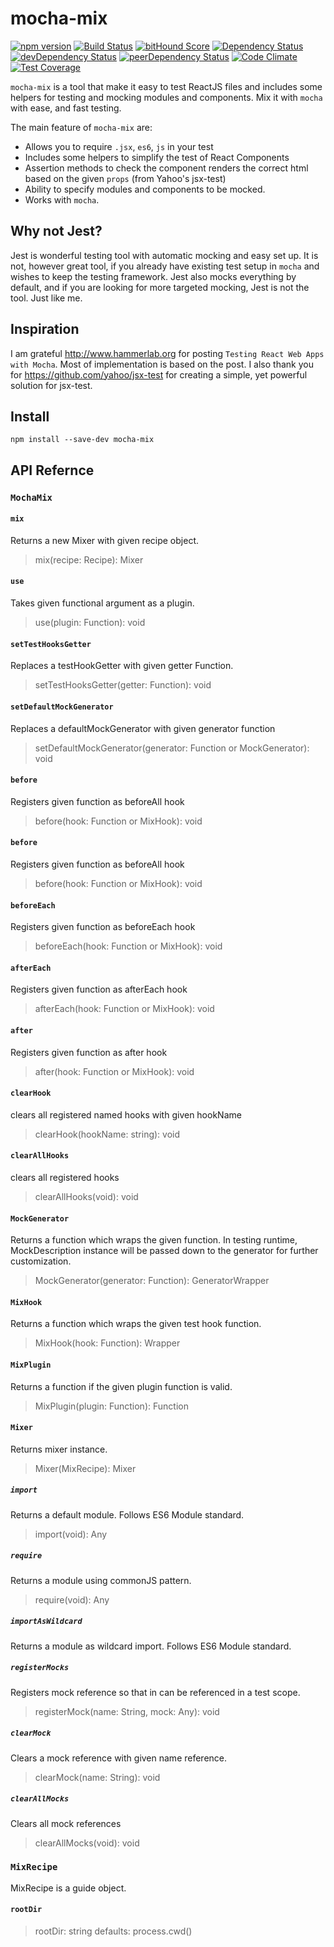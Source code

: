 # mocha-mix

[![npm version](https://badge.fury.io/js/mocha-mix.svg)](http://badge.fury.io/js/mocha-mix)
[![Build Status](https://travis-ci.org/rexk/mocha-mix.svg)](https://travis-ci.org/rexk/mocha-mix)
[![bitHound Score](https://www.bithound.io/github/rexk/mocha-mix/badges/score.svg)](https://www.bithound.io/github/rexk/mocha-mix)
[![Dependency Status](https://david-dm.org/rexk/mocha-mix.svg)](https://david-dm.org/rexk/mocha-mix)
[![devDependency Status](https://david-dm.org/rexk/mocha-mix/dev-status.svg)](https://david-dm.org/rexk/mocha-mix#info=devDependencies)
[![peerDependency Status](https://david-dm.org/rexk/mocha-mix/peer-status.svg)](https://david-dm.org/rexk/mocha-mix#info=peerDependencies)
[![Code Climate](https://codeclimate.com/github/rexk/mocha-mix/badges/gpa.svg)](https://codeclimate.com/github/rexk/mocha-mix)
[![Test Coverage](https://codeclimate.com/github/rexk/mocha-mix/badges/coverage.svg)](https://codeclimate.com/github/rexk/mocha-mix/coverage)

`mocha-mix` is a tool that make it easy to test ReactJS files and includes some helpers for testing and mocking modules and components. Mix it with `mocha` with ease, and fast testing.

The main feature of `mocha-mix` are:
* Allows you to require `.jsx`, `es6`, `js` in your test
* Includes some helpers to simplify the test of React Components
* Assertion methods to check the component renders the correct html based on the given `props` (from Yahoo's jsx-test)
* Ability to specify modules and components to be mocked.
* Works with `mocha`.

## Why not Jest?
Jest is wonderful testing tool with automatic mocking and easy set up. It is not, however
great tool, if you already have existing test setup in `mocha` and wishes to keep
the testing framework. Jest also mocks everything by default, and if you are looking
for more targeted mocking, Jest is not the tool. Just like me.

## Inspiration
I am grateful http://www.hammerlab.org for posting `Testing React Web Apps with Mocha`.
Most of implementation is based on the post. I also thank you for https://github.com/yahoo/jsx-test for
creating a simple, yet powerful solution for jsx-test.

## Install
```
npm install --save-dev mocha-mix
```

## API Refernce

### `MochaMix`

#### `mix`

Returns a new Mixer with given recipe object.
> mix(recipe: Recipe): Mixer

#### `use`

Takes given functional argument as a plugin.
> use(plugin: Function): void

#### `setTestHooksGetter`

Replaces a testHookGetter with given getter Function.
> setTestHooksGetter(getter: Function): void

#### `setDefaultMockGenerator`

Replaces a defaultMockGenerator with given generator function
> setDefaultMockGenerator(generator: Function or MockGenerator): void

#### `before`

Registers given function as beforeAll hook
> before(hook: Function or MixHook): void


#### `before`

Registers given function as beforeAll hook
> before(hook: Function or MixHook): void

#### `beforeEach`

Registers given function as beforeEach hook
> beforeEach(hook: Function or MixHook): void

#### `afterEach`

Registers given function as afterEach hook
> afterEach(hook: Function or MixHook): void

#### `after`

Registers given function as after hook
> after(hook: Function or MixHook): void

#### `clearHook`

clears all registered named hooks with given hookName
> clearHook(hookName: string): void

#### `clearAllHooks`

clears all registered hooks
> clearAllHooks(void): void

#### `MockGenerator`

Returns a function which wraps the given function. In testing runtime,
MockDescription instance will be passed down to the generator for further
customization.

> MockGenerator(generator: Function): GeneratorWrapper

#### `MixHook`

Returns a function which wraps the given test hook function.
> MixHook(hook: Function): Wrapper

#### `MixPlugin`

Returns a function if the given plugin function is valid.
> MixPlugin(plugin: Function): Function

#### `Mixer`

Returns mixer instance.

> Mixer(MixRecipe): Mixer

##### `import`

Returns a default module. Follows ES6 Module standard.
> import(void): Any

##### `require`

Returns a module using commonJS pattern.
> require(void): Any

##### `importAsWildcard`

Returns a module as wildcard import. Follows ES6 Module standard.

##### `registerMocks`

Registers mock reference so that in can be referenced in a test scope.
> registerMock(name: String, mock: Any): void

##### `clearMock`

Clears a mock reference with given name reference.
> clearMock(name: String): void

##### `clearAllMocks`

Clears all mock references
> clearAllMocks(void): void

### `MixRecipe`

MixRecipe is a guide object.

#### `rootDir`

> rootDir: string
> defaults: process.cwd()
